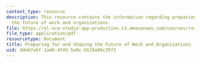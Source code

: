 ```yaml
---
content_type: resource
description: This resource contains the information regarding preparing for and shaping
  the future of work and organizations.
file: https://ol-ocw-studio-app-production.s3.amazonaws.com/courses/res-15-003-shaping-the-future-of-work-15-662x-spring-2016/dde67a6f1ad64f495a9cb519a68c35f3_MITRES_15_003S16_futurewrk.pdf
file_type: application/pdf
resourcetype: Document
title: Preparing for and Shaping the Future of Work and Organizations
uid: dde67a6f-1ad6-4f49-5a9c-b519a68c35f3
---
```

